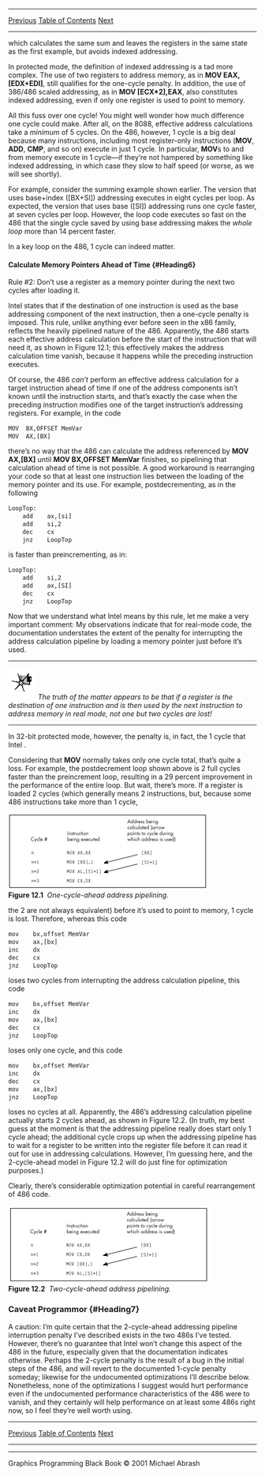   ------------------------ --------------------------------- --------------------
  [Previous](12-01.html)   [Table of Contents](index.html)   [Next](12-03.html)
  ------------------------ --------------------------------- --------------------

which calculates the same sum and leaves the registers in the same state
as the first example, but avoids indexed addressing.

In protected mode, the definition of indexed addressing is a tad more
complex. The use of two registers to address memory, as in **MOV EAX,
[EDX+EDI]**, still qualifies for the one-cycle penalty. In addition, the
use of 386/486 scaled addressing, as in **MOV [ECX\*2],EAX**, also
constitutes indexed addressing, even if only one register is used to
point to memory.

All this fuss over one cycle! You might well wonder how much difference
one cycle could make. After all, on the 8088, effective address
calculations take a *minimum* of 5 cycles. On the 486, however, 1 cycle
is a big deal because many instructions, including most register-only
instructions (**MOV**, **ADD**, **CMP**, and so on) execute in just 1
cycle. In particular, **MOV**s to and from memory execute in 1 cycle—if
they’re not hampered by something like indexed addressing, in which case
they slow to half speed (or worse, as we will see shortly).

For example, consider the summing example shown earlier. The version
that uses base+index ([BX+SI]) addressing executes in eight cycles per
loop. As expected, the version that uses base ([SI]) addressing runs one
cycle faster, at seven cycles per loop. However, the loop code executes
so fast on the 486 that the single cycle saved by using base addressing
makes the *whole loop* more than 14 percent faster.

In a key loop on the 486, 1 cycle can indeed matter.

#### Calculate Memory Pointers Ahead of Time {#Heading6}

Rule \#2: Don’t use a register as a memory pointer during the next two
cycles after loading it.

Intel states that if the destination of one instruction is used as the
base addressing component of the next instruction, then a one-cycle
penalty is imposed. This rule, unlike anything ever before seen in the
x86 family, reflects the heavily pipelined nature of the 486.
Apparently, the 486 starts each effective address calculation before the
start of the instruction that will need it, as shown in Figure 12.1;
this effectively makes the address calculation time vanish, because it
happens while the preceding instruction executes.

Of course, the 486 *can’t* perform an effective address calculation for
a target instruction ahead of time if one of the address components
isn’t known until the instruction starts, and that’s exactly the case
when the preceding instruction modifies one of the target instruction’s
addressing registers. For example, in the code

    MOV  BX,OFFSET MemVar
    MOV  AX,[BX]

there’s no way that the 486 can calculate the address referenced by
**MOV AX,[BX]** until **MOV BX,OFFSET MemVar** finishes, so pipelining
that calculation ahead of time is not possible. A good workaround is
rearranging your code so that at least one instruction lies between the
loading of the memory pointer and its use. For example,
postdecrementing, as in the following

    LoopTop:
        add    ax,[si]
        add    si,2
        dec    cx
        jnz    LoopTop

is faster than preincrementing, as in:

    LoopTop:
        add    si,2
        add    ax,[SI]
        dec    cx
        jnz    LoopTop

Now that we understand what Intel means by this rule, let me make a very
important comment: My observations indicate that for real-mode code, the
documentation understates the extent of the penalty for interrupting the
address calculation pipeline by loading a memory pointer just before
it’s used.

  ------------------- ------------------------------------------------------------------------------------------------------------------------------------------------------------------------------------------------------------
  ![](images/i.jpg)   *The truth of the matter appears to be that if a register is the destination of one instruction and is then used by the next instruction to address memory in real mode, not one but two cycles are lost!*
  ------------------- ------------------------------------------------------------------------------------------------------------------------------------------------------------------------------------------------------------

In 32-bit protected mode, however, the penalty is, in fact, the 1 cycle
that Intel .

Considering that **MOV** normally takes only one cycle total, that’s
quite a loss. For example, the postdecrement loop shown above is 2 full
cycles faster than the preincrement loop, resulting in a 29 percent
improvement in the performance of the entire loop. But wait, there’s
more. If a register is loaded 2 cycles (which generally means 2
instructions, but, because some 486 instructions take more than 1 cycle,

![](images/12-01.jpg)\
 **Figure 12.1**  *One-cycle-ahead address pipelining.*

the 2 are not always equivalent) before it’s used to point to memory, 1
cycle is lost. Therefore, whereas this code

    mov    bx,offset MemVar
    mov    ax,[bx]
    inc    dx
    dec    cx
    jnz    LoopTop

loses two cycles from interrupting the address calculation pipeline,
this code

    mov    bx,offset MemVar
    inc    dx
    mov    ax,[bx]
    dec    cx
    jnz    LoopTop

loses only one cycle, and this code

    mov    bx,offset MemVar
    inc    dx
    dec    cx
    mov    ax,[bx]
    jnz    LoopTop

loses no cycles at all. Apparently, the 486’s addressing calculation
pipeline actually starts 2 cycles ahead, as shown in Figure 12.2. (In
truth, my best guess at the moment is that the addressing pipeline
really does start only 1 cycle ahead; the additional cycle crops up when
the addressing pipeline has to wait for a register to be written into
the register file before it can read it out for use in addressing
calculations. However, I’m guessing here, and the 2-cycle-ahead model in
Figure 12.2 will do just fine for optimization purposes.)

Clearly, there’s considerable optimization potential in careful
rearrangement of 486 code.

![](images/12-02.jpg)\
 **Figure 12.2**  *Two-cycle-ahead address pipelining.*

### Caveat Programmor {#Heading7}

A caution: I’m quite certain that the 2-cycle-ahead addressing pipeline
interruption penalty I’ve described exists in the two 486s I’ve tested.
However, there’s no guarantee that Intel won’t change this aspect of the
486 in the future, especially given that the documentation indicates
otherwise. Perhaps the 2-cycle penalty is the result of a bug in the
initial steps of the 486, and will revert to the documented 1-cycle
penalty someday; likewise for the undocumented optimizations I’ll
describe below. Nonetheless, none of the optimizations I suggest would
hurt performance even if the undocumented performance characteristics of
the 486 were to vanish, and they certainly will help performance on at
least some 486s right now, so I feel they’re well worth using.

  ------------------------ --------------------------------- --------------------
  [Previous](12-01.html)   [Table of Contents](index.html)   [Next](12-03.html)
  ------------------------ --------------------------------- --------------------

* * * * *

Graphics Programming Black Book © 2001 Michael Abrash
